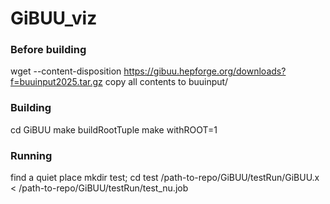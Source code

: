 # GiBUU_viz
### Before building
wget --content-disposition https://gibuu.hepforge.org/downloads?f=buuinput2025.tar.gz
copy all contents to buuinput/
### Building
cd GiBUU
make buildRootTuple
make withROOT=1
### Running
find a quiet place
mkdir test; cd test
/path-to-repo/GiBUU/testRun/GiBUU.x < /path-to-repo/GiBUU/testRun/test_nu.job
